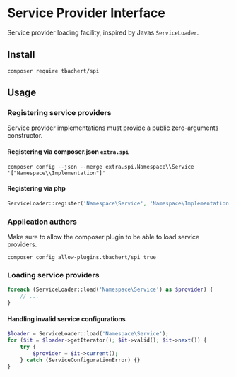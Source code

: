 # Service Provider Interface

Service provider loading facility, inspired by Javas `ServiceLoader`.

## Install

```shell
composer require tbachert/spi
```

## Usage

### Registering service providers

Service provider implementations must provide a public zero-arguments constructor.

#### Registering via composer.json `extra.spi`

```shell
composer config --json --merge extra.spi.Namespace\\Service '["Namespace\\Implementation"]'
```

#### Registering via php

```php
ServiceLoader::register('Namespace\Service', 'Namespace\Implementation');
```

### Application authors

Make sure to allow the composer plugin to be able to load service providers.

```shell
composer config allow-plugins.tbachert/spi true
```

### Loading service providers

```php
foreach (ServiceLoader::load('Namespace\Service') as $provider) {
    // ...
}
```

#### Handling invalid service configurations

```php
$loader = ServiceLoader::load('Namespace\Service');
for ($it = $loader->getIterator(); $it->valid(); $it->next()) {
    try {
        $provider = $it->current();
    } catch (ServiceConfigurationError) {}
}
```
